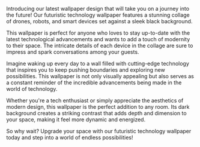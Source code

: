 <!--
Write me content for website with wallpaper "A wallpaper featuring a collage of futuristic technology such as drones, robots, and smart devices, set against a black background."
-->

<!--font:Poppins.-->

Introducing our latest wallpaper design that will take you on a journey into the future! Our futuristic technology wallpaper features a stunning collage of drones, robots, and smart devices set against a sleek black background.

This wallpaper is perfect for anyone who loves to stay up-to-date with the latest technological advancements and wants to add a touch of modernity to their space. The intricate details of each device in the collage are sure to impress and spark conversations among your guests.

Imagine waking up every day to a wall filled with cutting-edge technology that inspires you to keep pushing boundaries and exploring new possibilities. This wallpaper is not only visually appealing but also serves as a constant reminder of the incredible advancements being made in the world of technology.

Whether you're a tech enthusiast or simply appreciate the aesthetics of modern design, this wallpaper is the perfect addition to any room. Its dark background creates a striking contrast that adds depth and dimension to your space, making it feel more dynamic and energized.

So why wait? Upgrade your space with our futuristic technology wallpaper today and step into a world of endless possibilities!
